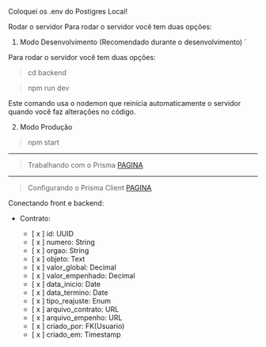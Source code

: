 Coloquei os .env do Postigres Local!

Rodar o servidor 
Para rodar o servidor você tem duas opções:

1. Modo Desenvolvimento (Recomendado durante o desenvolvimento)
´


Para rodar o servidor você tem duas opções:

> cd backend

> npm run dev

Este comando usa o nodemon que reinicia automaticamente o servidor quando você faz alterações no código.

2. Modo Produção
> npm start

---
> Trabalhando com o Prisma [PAGINA](/docs/Capitulos/01-PRISMA.md)

---
> Configurando o Prisma Client [PAGINA](docs/Capitulos/02-CONFIGURANDO_PRISMA_CLIENT.md)




Conectando front e backend:
- Contrato:

    - [ x ] id: UUID
    - [ x ] numero: String
    - [ x ] orgao: String
    - [ x ] objeto: Text
    - [ x ] valor_global: Decimal
    - [ x ] valor_empenhado: Decimal
    - [ x ] data_inicio: Date
    - [ x ] data_termino: Date
    - [ x ] tipo_reajuste: Enum
    - [ x ] arquivo_contrato: URL
    - [ x ] arquivo_empenho: URL
    - [ x ] criado_por: FK(Usuario)
    - [ x ] criado_em: Timestamp